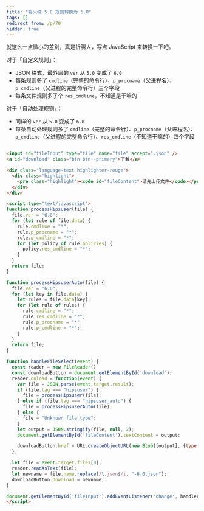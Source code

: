 ```yaml
---
title: "将火绒 5.0 规则转换为 6.0"
tags: []
redirect_from: /p/70
hidden: true
---
```


就这么一点微小的差别，真是折腾人，写点 JavaScript 来转换一下吧。

对于「自定义规则」：

- JSON 格式，最外层的 `ver` 从 `5.0` 变成了 `6.0`
- 每条规则多了 `cmdline`（完整的命令行）、`p_procname`（父进程名）、`p_cmdline`（父进程的完整命令行）三个字段
- 每条文件规则多了个 `res_cmdline`，不知道是干嘛的

对于「自动处理规则」：

- 同样的 `ver` 从 `5.0` 变成了 `6.0`
- 每条自动处理规则多了 `cmdline`（完整的命令行）、`p_procname`（父进程名）、`p_cmdline`（父进程的完整命令行）、`res_cmdline`（不知道干嘛的）四个字段

```html

<input id="fileInput" type="file" name="file" accept=".json" />
<a id="download" class="btn btn--primary">下载</a>

<div class="language-text highlighter-rouge">
  <div class="highlight">
    <pre class="highlight"><code id="fileContent">请先上传文件</code></pre>
  </div>
</div>

<script type="text/javascript">
function processHipsuser(file) {
  file.ver = "6.0";
  for (let rule of file.data) {
    rule.cmdline = "*";
    rule.p_procname = "*";
    rule.p_cmdline = "*";
    for (let policy of rule.policies) {
      policy.res_cmdline = "*";
    }
  }
  return file;
}

function processHipsuserAuto(file) {
  file.ver = "6.0";
  for (let key in file.data) {
    let rules = file.data[key];
    for (let rule of rules) {
      rule.cmdline = "*";
      rule.res_cmdline = "*";
      rule.p_procname = "*";
      rule.p_cmdline = "*";
    }
  }
  return file;
}

function handleFileSelect(event) {
  const reader = new FileReader()
  const downloadButton = document.getElementById('download');
  reader.onload = function(event) {
    var file = JSON.parse(event.target.result);
    if (file.tag === "hipsuser") {
      file = processHipsuser(file);
    } else if (file.tag === "hipsuser_auto") {
      file = processHipsuserAuto(file);
    } else {
      file = "Unknown file type";
    }
    let output = JSON.stringify(file, null, 2);
    document.getElementById('fileContent').textContent = output;

    downloadButton.href = URL.createObjectURL(new Blob([output], {type: 'application/json'}));
  };

  let file = event.target.files[0];
  reader.readAsText(file);
  let newname = file.name.replace(/\.json$/i, "-6.0.json");
  downloadButton.download = newname;
}

document.getElementById('fileInput').addEventListener('change', handleFileSelect, false);
</script>
